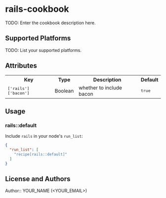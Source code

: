 # rails-cookbook

TODO: Enter the cookbook description here.

## Supported Platforms

TODO: List your supported platforms.

## Attributes

<table>
  <tr>
    <th>Key</th>
    <th>Type</th>
    <th>Description</th>
    <th>Default</th>
  </tr>
  <tr>
    <td><tt>['rails']['bacon']</tt></td>
    <td>Boolean</td>
    <td>whether to include bacon</td>
    <td><tt>true</tt></td>
  </tr>
</table>

## Usage

### rails::default

Include `rails` in your node's `run_list`:

```json
{
  "run_list": [
    "recipe[rails::default]"
  ]
}
```

## License and Authors

Author:: YOUR_NAME (<YOUR_EMAIL>)
